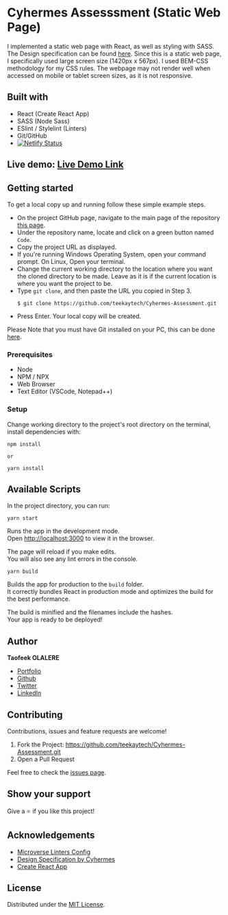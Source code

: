 # Cyhermes Assesssment (Static Web Page)

I implemented a static web page with React, as well as styling with SASS. The Design specification can be found [here](https://1drv.ms/u/s!AmUmROjEXqBxtGUuoaeKGyzLxJy3?e=S89dig). Since this is a static web page, I specifically used large screen size (1420px x 567px). I used BEM-CSS methodology for my CSS rules. The webpage may not render well when accessed on mobile or tablet screen sizes, as it is not responsive.

## Built with

- React (Create React App)
- SASS (Node Sass)
- ESlint / Stylelint (Linters)
- Git/GitHub
- [![Netlify Status](https://api.netlify.com/api/v1/badges/cf702438-b775-4cce-acca-43377530f78c/deploy-status)](https://app.netlify.com/sites/cyhermes/deploys)

## Live demo: [Live Demo Link](https://cyhermes.netlify.app)

## Getting started

To get a local copy up and running follow these simple example steps.

- On the project GitHub page, navigate to the main page of the repository [this page](https://github.com/teekaytech/Cyhermes-Assessment).
- Under the repository name, locate and click on a green button named `Code`.
- Copy the project URL as displayed.
- If you're running Windows Operating System, open your command prompt. On Linux, Open your terminal.
- Change the current working directory to the location where you want the cloned directory to be made. Leave as it is if the current location is where you want the project to be.
- Type `git clone`, and then paste the URL you copied in Step 3.<br>
  ```
  $ git clone https://github.com/teekaytech/Cyhermes-Assessment.git
  ```
- Press Enter. Your local copy will be created.

Please Note that you must have Git installed on your PC, this can be done [here](https://gist.github.com/derhuerst/1b15ff4652a867391f03).

### Prerequisites

- Node
- NPM / NPX
- Web Browser
- Text Editor (VSCode, Notepad++)

### Setup

Change working directory to the project's root directory on the terminal, install dependencies with:

```
npm install

or

yarn install
```

## Available Scripts

In the project directory, you can run:

`yarn start`

Runs the app in the development mode.\
Open [http://localhost:3000](http://localhost:3000) to view it in the browser.

The page will reload if you make edits.\
You will also see any lint errors in the console.

`yarn build`

Builds the app for production to the `build` folder.\
It correctly bundles React in production mode and optimizes the build for the best performance.

The build is minified and the filenames include the hashes.\
Your app is ready to be deployed!

## Author

**Taofeek OLALERE**

- [Portfolio](https://taofeekolalere.me)
- [Github](https://github.com/teekaytech/)
- [Twitter](https://twitter.com/ola_lere)
- [LinkedIn](https://www.linkedin.com/in/olaleretaofeek/)

## Contributing

Contributions, issues and feature requests are welcome!

1.  Fork the Project: https://github.com/teekaytech/Cyhermes-Assessment.git
2.  Open a Pull Request

Feel free to check the [issues page](https://github.com/teekaytech/Cyhermes-Assessment/issues).

## Show your support

Give a :star: if you like this project!

## Acknowledgements

- [Microverse Linters Config](https://github.com/microverseinc/linters-config/tree/master/react-redux)
- [Design Specification by Cyhermes](https://1drv.ms/u/s!AmUmROjEXqBxtGUuoaeKGyzLxJy3?e=S89dig)
- [Create React App](https://github.com/facebook/create-react-app)

## License

Distributed under the [MIT License](https://github.com/teekaytech/Cyhermes-Assessment/blob/main/LICENSE).
